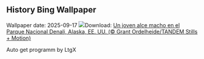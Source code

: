 ## History Bing Wallpaper
Wallpaper date: 2025-09-17
![](https://www.bing.com/th?id=OHR.YoungMoose_ES-ES6683972972_UHD.jpg&w=1000)Download: [Un joven alce macho en el Parque Nacional Denali, Alaska, EE. UU. (© Grant Ordelheide/TANDEM Stills + Motion)](https://www.bing.com/th?id=OHR.YoungMoose_ES-ES6683972972_UHD.jpg)

Auto get programm by LtgX
